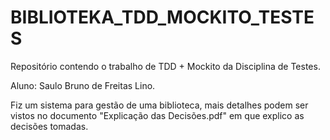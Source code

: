 # BIBLIOTEKA_TDD_MOCKITO_TESTES
Repositório contendo o trabalho de TDD + Mockito da Disciplina de Testes.

Aluno: Saulo Bruno de Freitas Lino.

Fiz um sistema para gestão de uma biblioteca, mais detalhes podem ser vistos no documento "Explicação das Decisões.pdf" em que explico as decisões tomadas.

